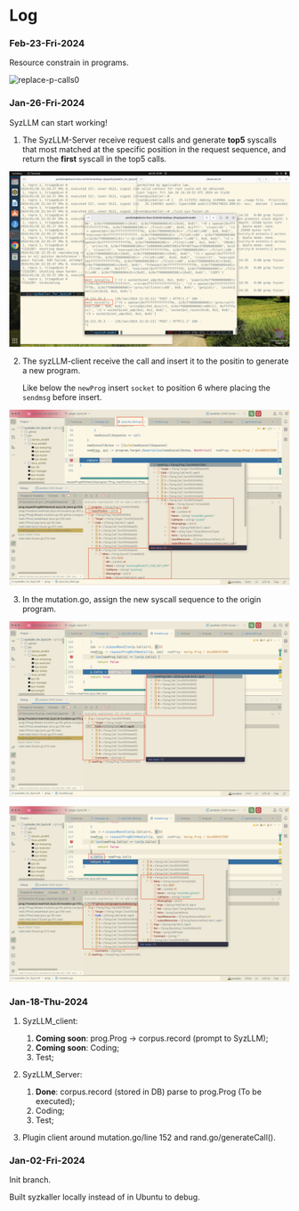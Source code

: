 # Log

### Feb-23-Fri-2024

Resource constrain in programs.

![replace-p-calls0](./syzLLM-assets/resourse.png)

### Jan-26-Fri-2024

SyzLLM can start working!

1. The SyzLLM-Server receive request calls and generate **top5** syscalls that most matched at the specific position in the request sequence, and return the **first** syscall in the top5 calls.

![replace-p-calls0](./syzLLM-assets/replace-p-calls0.png)

2. The syzLLM-client receive the call and insert it to the positin to generate a new program. 

   Like below the `newProg` insert `socket` to position 6 where placing the `sendmsg` before insert.

![replace-p-calls1](./syzLLM-assets/replace-p-calls1.png)

3. In the mutation.go, assign the new syscall sequence to the origin program.

![replace-p-calls2](./syzLLM-assets/replace-p-calls2.png)

![replace-p-calls3](./syzLLM-assets/replace-p-calls3.png)

### Jan-18-Thu-2024

1. SyzLLM_client:
   1. **Coming soon**: prog.Prog -> corpus.record (prompt to SyzLLM);
   2. **Coming soon**: Coding;
   3. Test;
2. SyzLLM_Server:
   1. **Done**: corpus.record (stored in DB) parse to prog.Prog (To be executed);
   2. Coding;
   3. Test;

3. Plugin client around mutation.go/line 152 and rand.go/generateCall().


### Jan-02-Fri-2024

Init branch.

Built syzkaller locally instead of in Ubuntu to debug.